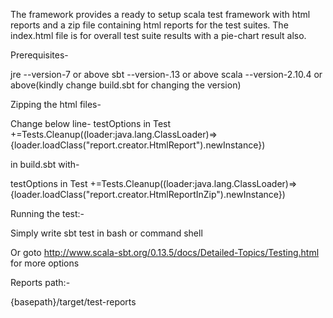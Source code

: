 The framework provides a ready to setup scala test framework with html reports and a zip file containing html reports for the test suites.
The index.html file is for overall test suite results with a pie-chart result also.
   
Prerequisites-

jre --version-7 or above
sbt --version-.13 or above
scala --version-2.10.4 or above(kindly change build.sbt for changing the version)  

Zipping the html files-

Change below line- 
testOptions in Test +=Tests.Cleanup((loader:java.lang.ClassLoader)=>{loader.loadClass("report.creator.HtmlReport").newInstance})  

in build.sbt with-

testOptions in Test +=Tests.Cleanup((loader:java.lang.ClassLoader)=>{loader.loadClass("report.creator.HtmlReportInZip").newInstance})

Running the test:-

Simply write sbt test in bash or command shell

Or goto http://www.scala-sbt.org/0.13.5/docs/Detailed-Topics/Testing.html for more options

Reports path:-

{basepath}/target/test-reports
